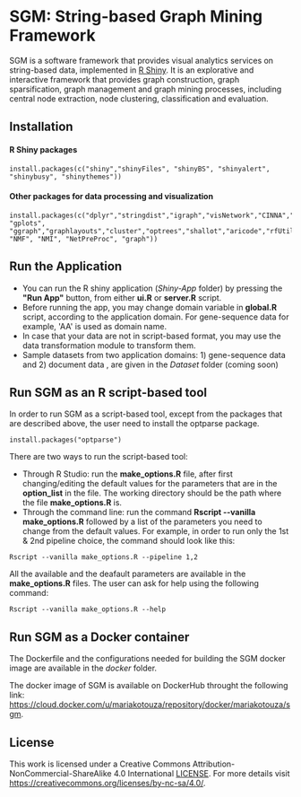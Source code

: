 # SGM: String-based Graph Mining Framework

SGM is a software framework that provides visual analytics services on string-based data, implemented in [R Shiny](https://shiny.rstudio.com/).
It is an explorative and interactive framework that provides graph construction, graph sparsification, graph management 
and graph mining processes, including central node extraction, node clustering, classification and evaluation.

## Installation

#### R Shiny packages

```
install.packages(c("shiny","shinyFiles", "shinyBS", "shinyalert", "shinybusy", "shinythemes"))
```

#### Other packages for data processing and visualization

```
install.packages(c("dplyr","stringdist","igraph","visNetwork","CINNA","DT", "gplots", "ggraph","graphlayouts","cluster","optrees","shallot","aricode","rfUtilities", "NMF", "NMI", "NetPreProc", "graph"))
```

##  Run the Application

- You can run the R shiny application (*Shiny-App* folder) by pressing the **"Run App"** button, from either **ui.R** or **server.R** script.
- Before running the app, you may change domain variable in **global.R** script, according to the application domain. For gene-sequence data for example, 'AA' is used as domain name.
- In case that your data are not in script-based format, you may use the data transformation module to transform them.
- Sample datasets from two application domains: 1) gene-sequence data and 2) document data , are given in the *Dataset* folder (coming soon)

##  Run SGM as an R script-based tool 
In order to run SGM as a script-based tool, except from the packages that are described above, the user need to install the optparse package.

```
install.packages("optparse") 
```

There are two ways to run the script-based tool:
- Through R Studio: run the **make_options.R** file, after first changing/editing the default values for the parameters that are in the **option_list** in the file. The working directory should be the path where the file **make_options.R** is.
- Through the command line: run the command **Rscript --vanilla make_options.R** followed by a list of the parameters you need to change from the default values. For example, in order to run only the 1st & 2nd pipeline choice, the command should look like this:

```
Rscript --vanilla make_options.R --pipeline 1,2 
```

All the available and the deafault parameters are available in the **make_options.R** files. The user can ask for help using the following command:
```
Rscript --vanilla make_options.R --help
```

##  Run SGM as a Docker container
The Dockerfile and the configurations needed for building the SGM docker image are available in the *docker* folder.

The docker image of SGM is available on DockerHub throught the following link:
https://cloud.docker.com/u/mariakotouza/repository/docker/mariakotouza/sgm.

##  License
This work is licensed under a Creative Commons Attribution-NonCommercial-ShareAlike 4.0 International  [LICENSE](License.md). For more details visit https://creativecommons.org/licenses/by-nc-sa/4.0/.